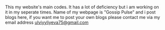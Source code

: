 This my website's main codes. It has a lot of deficiency but i am working on it in my seperate times. 
Name of my webpage is "Gossip Pulse" and i post blogs here, if you want me to post your own blogs please contact me via my email address ulviyyliyeva75@gmail.com
